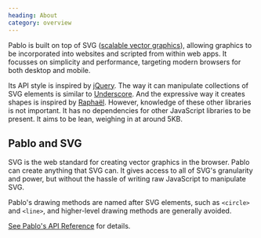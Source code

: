 ```yaml
--- 
heading: About
category: overview
---
```


Pablo is built on top of SVG ([scalable vector graphics][svg]), allowing graphics to be incorporated into websites and scripted from within web apps. It focusses on simplicity and performance, targeting modern browsers for both desktop and mobile.

Its API style is inspired by [jQuery][jquery]. The way it can manipulate collections of SVG elements is similar to [Underscore][_]. And the expressive way it creates shapes is inspired by [Raphaël][raphael]. However, knowledge of these other libraries is not important. It has no dependencies for other JavaScript libraries to be present. It aims to be lean, weighing in at around 5KB.


## Pablo and SVG

SVG is the web standard for creating vector graphics in the browser. Pablo can create anything that SVG can. It gives access to all of SVG's granularity and power, but without the hassle of writing raw JavaScript to manipulate SVG.

Pablo's drawing methods are named after SVG elements, such as `<circle>` and `<line>`, and higher-level drawing methods are generally avoided.

[See Pablo's API Reference][api] for details.


[svg]: https://developer.mozilla.org/en/SVG
[raphael]: http://raphaeljs.com
[jquery]: http://jquery.com
[_]: http://underscorejs.org
[api]: http://pablojs.com/api/